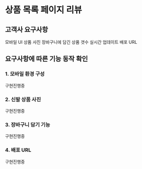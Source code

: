 # 상품 목록 페이지 리뷰

## 고객사 요구사항

모바일 UI
상품 사진
장바구니에 담긴 상품 갯수 실시간 업데이트
배포 URL

## 요구사항에 따른 기능 동작 확인

### 1. 모바일 환경 구성
구현진행중

### 2. 신발 상품 사진
구현진행중

### 3. 장바구니 담기 기능
구현진행중

### 4. 배포 URL
구현진행중
